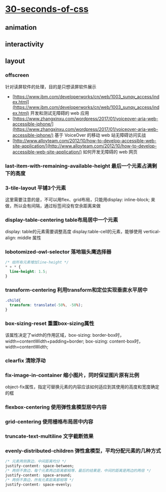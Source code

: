 # [30-seconds-of-css](https://github.com/30-seconds/30-seconds-of-css)

## animation

## interactivity

## layout

### offscreen

针对读屏软件的处理，目的是只想读屏软件展示

- [https://www.ibm.com/developerworks/cn/web/1003_sunqy_access/index.html](https://www.ibm.com/developerworks/cn/web/1003_sunqy_access/index.html) 开发和测试无障碍的 web 应用
- [https://www.zhangxinxu.com/wordpress/2017/01/voiceover-aria-web-accessible-iphone/](https://www.zhangxinxu.com/wordpress/2017/01/voiceover-aria-web-accessible-iphone/) 基于 VoiceOver 的移动 web 站无障碍访问实战
- [http://www.alloyteam.com/2012/10/how-to-develop-accessible-web-site-application/](http://www.alloyteam.com/2012/10/how-to-develop-accessible-web-site-application/) 如何开发无障碍的 web 网页

### last-item-with-remaining-available-height 最后一个元素占满剩下的高度

### 3-tile-layout 平铺3个元素

这里需要注意的是，不可以用flex、grid布局，只能用display: inline-block; 来做，所以会有间隔，通过标签间没有空余距离来做

### display-table-centering table布局居中一个元素

display: table的元素需要调整高度
display:table-cell的元素，能够使用 vertical-align: middle 属性

### lobotomized-owl-selector 落地猫头鹰选择器

```css
/* 给所有元素增加line-height */
* + * {
  line-height: 1.5;
}
```

### transform-centering 利用transform和定位实现垂直水平居中
```css
.child{
  transform: translate(-50%, -50%);
}
```

### box-sizing-reset 重置box-sizing属性

该属性决定了width的作用区域，box-sizing: border-box时，width=contentWidth+padding+border; box-sizing: content-box时，width=contentWidth;

### clearfix 清除浮动

### fix-image-in-container 缩小图片，同时保证图片原有比例

object-fix属性，指定可替换元素的内容应该如何适应到其使用的高度和宽度确定的框

### flexbox-centering 使用弹性盒模型居中内容

### grid-centering 使用栅格布局居中内容

### truncate-text-multiline 文字截断效果

### evenly-distributed-children 弹性盒模型，平均分配元素的几种方式
```css
/* 元素两侧靠边，中间距离均分 */
justify-content: space-between;
/* 两侧不靠边，每个元素两边距离都相等，最后的结果是，中间的距离是两边的两倍 */
justify-content: space-around;
/* 两侧不靠边，所有元素距离都相等 */
justify-content: space-evenly;
```